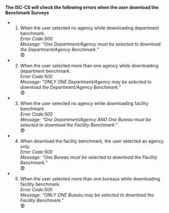 __The ISC-CS will check the following errors when the user download the Benchmark Surveys__
  * 1. When the user selected no agency while downloading department benchmark.<br/>*Error Code:500*<br/>*Message: “One Department/Agency must be selected to download the Department/Agency Benchmark.”*<br/> :fearful:
  * 2. When the user selected more than one agency while downloading department benchmark.<br/>*Error Code:500*<br/>*Message: “ONLY ONE Department/Agency may be selected to download the Department/Agency Benchmark.”*<br/> :fearful:
  * 3. When the user selected no agency while downloading facility benchmark.<br/>*Error Code:500*<br/>*Message: "One Department/Agency AND One Bureau must be selected to download the Facility Benchmark."*<br/> :fearful: 
  * 4. When download the facility benchmark, the user selected an agency only.<br/>*Error Code:500*<br/>*Message: “One Bureau must be selected to download the Facility Benchmark.”*<br/> :fearful:
  * 5. When the user selected more than one bureaus while downloading facility benchmark.<br/>*Error Code:500*<br/>*Message: “ONLY ONE Bureau may be selected to download the Facility Benchmark.”*<br/> :fearful:
  